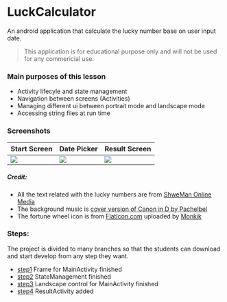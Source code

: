 # LuckCalculator
An android application that calculate the lucky number base on user input date.
>This application is for educational purpose only and will not be used for any commericial use.

### Main purposes of this lesson
- Activity lifecyle and state management
- Navigation between screens (Activities)
- Managing different ui between portrait mode and landscape mode
- Accessing string files at run time


### Screenshots
| Start Screen | Date Picker | Result Screen |
| ---- | ---- | ----|
|<image src="./screenshots/ss_start.jpg"/>|<image src="./screenshots/ss_date_picker.jpg"/>|<image src="./screenshots/ss_result.jpg"/>|


##### Credit:
- All the text related with the lucky numbers are from [ShweMan Online Media](https://shweman.com/?p=83038&fbclid=IwAR2Uh3xP3OFEubGGr2Ph1FHkP8muotdpKYy3w6P12Xt1p3Igdc1VkRANcao) 
- The background music is [cover version of Canon in D by Pachelbel](https://mp3pro.xyz/rNsgHMklBW0)
- The fortune wheel icon is from [FlatIcon.com](https://www.flaticon.com/free-icon/astrology_2647288?term=fortune&page=1&position=10) uploaded by [Monkik](https://www.flaticon.com/authors/monkik)


### Steps:
The project is divided to many branches so that the students can download and start develop from any step they want.
-  [step1](https://github.com/KaungMyat-Min/tuto-luck-calculator/tree/step1) Frame for MainActivity finished
- [step2](https://github.com/KaungMyat-Min/tuto-luck-calculator/tree/step2) StateManagement finished
- [step3](https://github.com/KaungMyat-Min/tuto-luck-calculator/tree/step3) Landscape control for MainActivity finished
- [step4](https://github.com/KaungMyat-Min/tuto-luck-calculator/tree/step4) ResultActivity added
